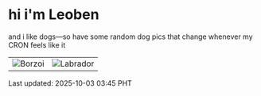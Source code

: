 # hi i'm Leoben

and i like dogs—so have some random dog pics that change whenever my CRON feels like it

|  |  |
|--------|----------|
| ![Borzoi](https://random-dog-vercel.vercel.app/api/random-borzoi?v=1759434356) | ![Labrador](https://random-dog-vercel.vercel.app/api/random-labrador?v=1759434356) |

Last updated: 2025-10-03 03:45 PHT
